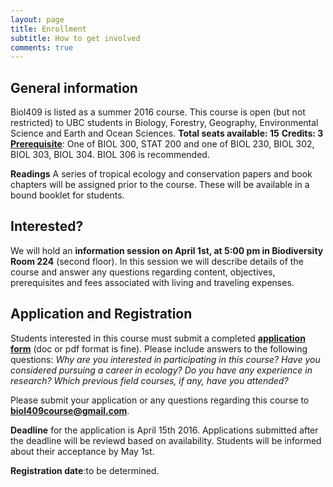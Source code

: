 ```yaml
---
layout: page
title: Enrollment 
subtitle: How to get involved
comments: true
---
```

## General information

Biol409 is listed as a summer 2016 course. This course is open (but not restricted) to UBC students in Biology, Forestry, Geography, Environmental Science and Earth and Ocean Sciences. 
**Total seats available: 15**
**Credits: 3**
[**Prerequisite**](https://courses.students.ubc.ca/cs/main;jsessionid=632mj8pmdj5cf?pname=subjarea&tname=subjareas&req=3&dept=BIOL&course=409): One of BIOL 300, STAT 200 and one of BIOL 230, BIOL 302, BIOL 303, BIOL 304. BIOL 306 is recommended.

**Readings** A series of tropical ecology and conservation papers and book chapters will be assigned prior to the course. These will be available in a bound booklet for students.

## Interested? 
We will hold an **information session on April 1st, at 5:00 pm in Biodiversity Room 224** (second floor). In this session we will describe details of the course and answer any questions regarding content, objectives, prerequisites and fees associated with living and traveling expenses.

## Application and Registration 
Students interested in this course must submit a completed [**application form**](http://biol409.github.io/Application_form.pdf) (doc or pdf format is fine). Please include answers to the following questions: _Why are you interested in participating in this course?_ _Have you considered pursuing a career in ecology?_ _Do you have any experience in research?_ _Which previous field courses, if any, have you attended?_

Please submit your application or any questions regarding this course to **biol409course@gmail.com**. 

**Deadline** for the application is April 15th 2016. Applications submitted after the deadline will be reviewd based on availability. Students will be informed about their acceptance by May 1st.

**Registration date**:to be determined.


